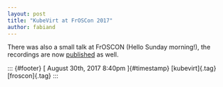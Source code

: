 ```yaml
---
layout: post
title: "KubeVirt at FrOSCon 2017"
author: fabiand
---
```




There was also a small talk at FrOSCON (Hello Sunday morning!), the
recordings are now
[published](https://media.ccc.de/v/froscon2017-2023-paving_the_transition_-_herding_stroke_unicorns_stroke_vms_on_kubernetes)
as well.

::: {#footer}
[ August 30th, 2017 8:40pm ]{#timestamp} [kubevirt]{.tag}
[froscon]{.tag}
:::
